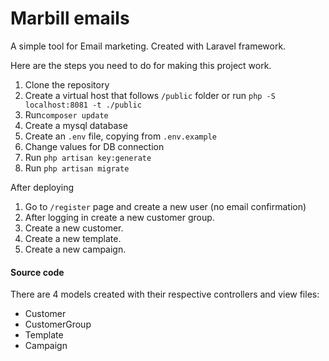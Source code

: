 # Marbill emails
A simple tool for Email marketing. Created with Laravel framework. 

Here are the steps you need to do for making this project work.

1. Clone the repository
2. Create a virtual host that follows `/public` folder or run `php -S localhost:8081 -t ./public`
3. Run`composer update`
4. Create a mysql database
5. Create an `.env` file, copying from `.env.example`
6. Change values for DB connection
7. Run `php artisan key:generate`
8. Run `php artisan migrate`

After deploying 
1. Go to `/register` page and create a new user (no email confirmation)
2. After logging in create a new customer group.
3. Create a new customer.
4. Create a new template.
5. Create a new campaign.

#### Source code
There are 4 models created with their respective controllers and view files:
* Customer
* CustomerGroup
* Template
* Campaign
